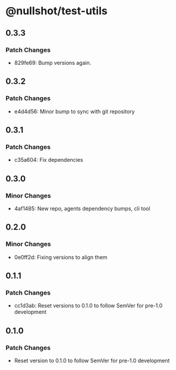 # @nullshot/test-utils

## 0.3.3

### Patch Changes

- 829fe69: Bump versions again.

## 0.3.2

### Patch Changes

- e4d4d56: Minor bump to sync with git repository

## 0.3.1

### Patch Changes

- c35a604: Fix dependencies

## 0.3.0

### Minor Changes

- 4af1485: New repo, agents dependency bumps, cli tool

## 0.2.0

### Minor Changes

- 0e0ff2d: Fixing versions to align them

## 0.1.1

### Patch Changes

- cc1d3ab: Reset versions to 0.1.0 to follow SemVer for pre-1.0 development

## 0.1.0

### Patch Changes

- Reset version to 0.1.0 to follow SemVer for pre-1.0 development
